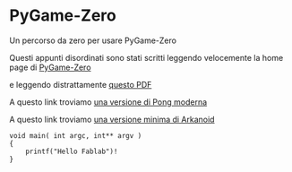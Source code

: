 # PyGame-Zero
Un percorso da zero per usare PyGame-Zero

Questi appunti disordinati sono stati scritti leggendo velocemente la home page di [PyGame-Zero](https://pygame-zero.readthedocs.io/en/stable/principles.html)

e leggendo distrattamente [questo PDF](https://wireframe.raspberrypi.com/books/code-the-classics1)

A questo link troviamo [una versione di Pong moderna](https://github.com/Wireframe-Magazine/Code-the-Classics/tree/master/boing-master)

A questo link troviamo [una versione minima di Arkanoid](https://new.pythonforengineers.com/blog/your-first-game-in-python-in-less-than-30-minutes/)

``` 
void main( int argc, int** argv ) 
{
    printf("Hello Fablab")!
}
```
